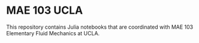 # MAE 103 UCLA

This repository contains Julia notebooks that are coordinated with MAE 103 Elementary Fluid Mechanics at UCLA.
